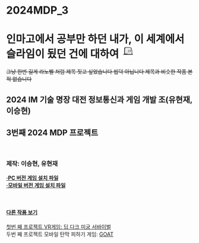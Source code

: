 # 2024MDP_3
 <h1>인마고에서 공부만 하던 내가, 이 세계에서 슬라임이 됬던 건에 대하여 <img src="Assets/1. Resource/Player.png" alt="logo" /></h1>
 <del>그냥 한번 길게 라노벨 처럼 제목 짓고 싶었습니다 씹덕 아닙니다 제목과 비슷한 작품 본 적 없습니다</del>
  <h2>2024 IM 기술 명장 대전 정보통신과 게임 개발 조(유현재, 이승현)</h2>
 <h2>3번째 2024 MDP 프로젝트</h2> <br>
<h3>제작: 이승현, 유현재</h3>
<b><a href = "https://drive.google.com/file/d/1NLGRgI_MwvYw_YCDR-UiT5g8HcxP0C5n/view?usp=sharing">&#183;PC 버전 게임 설치 파일</b><br>
<b><a href = "https://drive.google.com/file/d/1BdVeW5FaGh5MwqKKdYl88-LZkUtRAxv4/view?usp=sharing">&#183;모바일 버전 게임 설치 파일</b><br><br><br>
<h4>다른 작품 보기</h4>
 첫번 째 프로젝트 VR게임:
<A href = "https://github.com/leesh0829/2024MDP_1" target = "링크 방법" > 딥 다크 미궁 서바이벌 </A> <br>
 두번 째 프로젝트 모바일 탄막 피하기 게임:
<A href = "https://github.com/hyunjae0912/dodge_game" target = "링크 방법" > GOAT </A>
